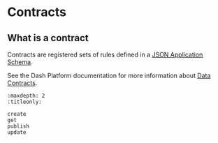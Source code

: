 # Contracts

## What is a contract

Contracts are registered sets of rules defined in a [JSON Application Schema](https://dashplatform.readme.io/docs/core-concepts).

See the Dash Platform documentation for more information about [Data Contracts](https://dashplatform.readme.io/docs/explanation-platform-protocol-data-contract).

```{toctree}
:maxdepth: 2
:titleonly:

create
get
publish
update
```
